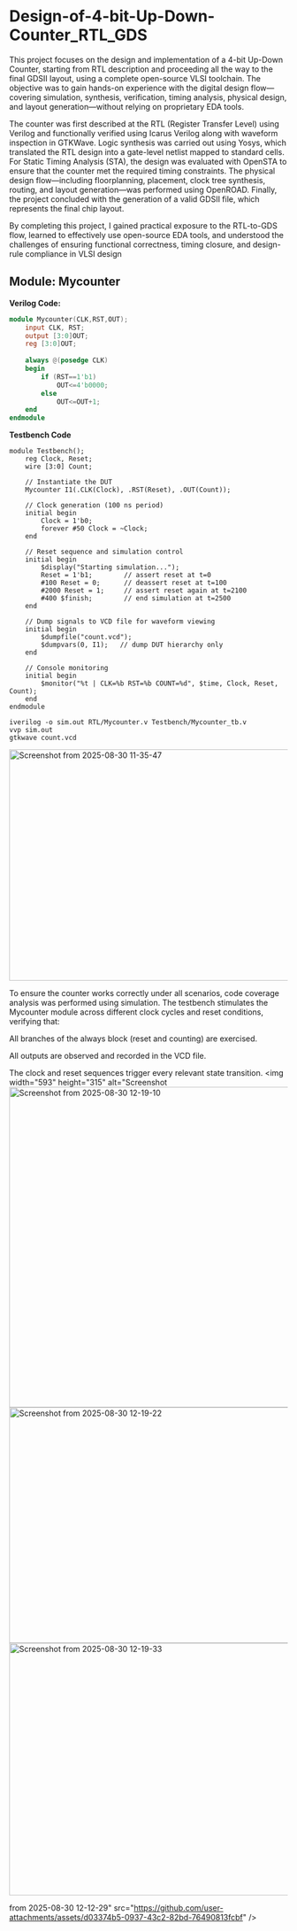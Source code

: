 # Design-of-4-bit-Up-Down-Counter_RTL_GDS
This project focuses on the design and implementation of a 4-bit Up-Down Counter, starting from RTL description and proceeding all the way to the final GDSII layout, using a complete open-source VLSI toolchain. The objective was to gain hands-on experience with the digital design flow—covering simulation, synthesis, verification, timing analysis, physical design, and layout generation—without relying on proprietary EDA tools.

The counter was first described at the RTL (Register Transfer Level) using Verilog and functionally verified using Icarus Verilog along with waveform inspection in GTKWave. Logic synthesis was carried out using Yosys, which translated the RTL design into a gate-level netlist mapped to standard cells. For Static Timing Analysis (STA), the design was evaluated with OpenSTA to ensure that the counter met the required timing constraints. The physical design flow—including floorplanning, placement, clock tree synthesis, routing, and layout generation—was performed using OpenROAD. Finally, the project concluded with the generation of a valid GDSII file, which represents the final chip layout.

By completing this project, I gained practical exposure to the RTL-to-GDS flow, learned to effectively use open-source EDA tools, and understood the challenges of ensuring functional correctness, timing closure, and design-rule compliance in VLSI design
## Module: Mycounter

**Verilog Code:**

```verilog
module Mycounter(CLK,RST,OUT);    
    input CLK, RST;
    output [3:0]OUT;
    reg [3:0]OUT;
    
    always @(posedge CLK)
    begin
        if (RST==1'b1)                                                               
            OUT<=4'b0000;
        else
            OUT<=OUT+1;
    end
endmodule

```

**Testbench Code**

```timescale 1ns/1ps
module Testbench();
    reg Clock, Reset;
    wire [3:0] Count;

    // Instantiate the DUT
    Mycounter I1(.CLK(Clock), .RST(Reset), .OUT(Count));

    // Clock generation (100 ns period)
    initial begin
        Clock = 1'b0;
        forever #50 Clock = ~Clock;
    end

    // Reset sequence and simulation control
    initial begin
        $display("Starting simulation...");
        Reset = 1'b1;        // assert reset at t=0
        #100 Reset = 0;      // deassert reset at t=100
        #2000 Reset = 1;     // assert reset again at t=2100
        #400 $finish;        // end simulation at t=2500
    end

    // Dump signals to VCD file for waveform viewing
    initial begin
        $dumpfile("count.vcd");
        $dumpvars(0, I1);   // dump DUT hierarchy only
    end

    // Console monitoring
    initial begin
        $monitor("%t | CLK=%b RST=%b COUNT=%d", $time, Clock, Reset, Count);
    end
endmodule
```
```Simulate the counter using Icarus Verilog and view waveforms in GTKWave
iverilog -o sim.out RTL/Mycounter.v Testbench/Mycounter_tb.v
vvp sim.out
gtkwave count.vcd
```
<img width="1291" height="418" alt="Screenshot from 2025-08-30 11-35-47" src="https://github.com/user-attachments/assets/b8c37cb3-0779-48a7-9447-8c969b35b4b3" />


To ensure the counter works correctly under all scenarios, code coverage analysis was performed using simulation. The testbench stimulates the Mycounter module across different clock cycles and reset conditions, verifying that:

All branches of the always block (reset and counting) are exercised.

All outputs are observed and recorded in the VCD file.

The clock and reset sequences trigger every relevant state transition.
<img width="593" height="315" alt="Screenshot<img width="1113" height="579" alt="Screenshot from 2025-08-30 12-19-10" src="https://github.com/user-attachments/assets/4e36394a-faca-4d6c-bde9-310aff141852" /><img width="1096" height="426" alt="Screenshot from 2025-08-30 12-19-22" src="https://github.com/user-attachments/assets/d82b5e2c-1901-4776-809f-e2794044b7fb" />
<img width="1111" height="456" alt="Screenshot from 2025-08-30 12-19-33" src="https://github.com/user-attachments/assets/48c92ac4-9450-4a83-aee9-de54d9938feb" />

 from 2025-08-30 12-12-29" src="https://github.com/user-attachments/assets/d03374b5-0937-43c2-82bd-76490813fcbf" />

 


